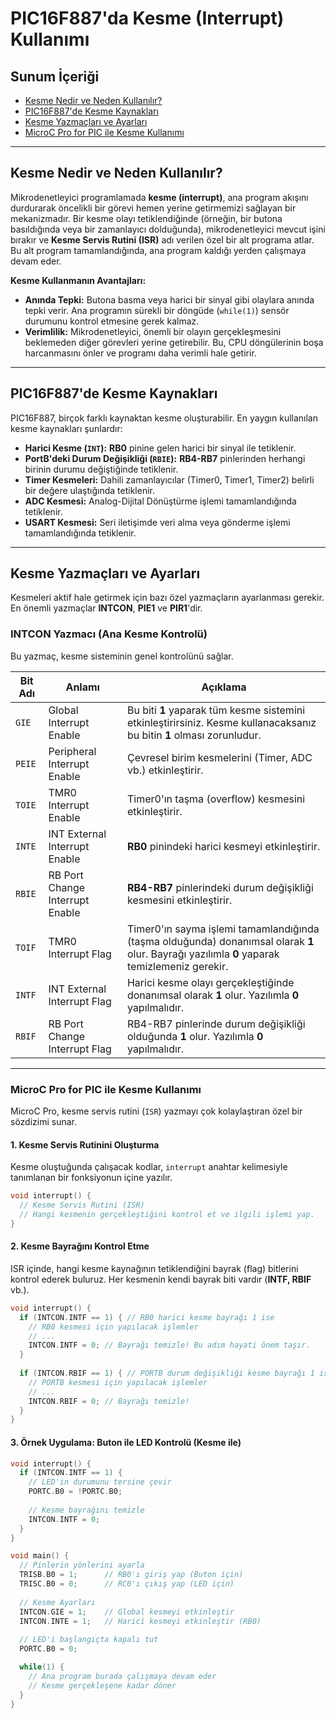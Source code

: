# PIC16F887'da Kesme (Interrupt) Kullanımı
## Sunum İçeriği

- [Kesme Nedir ve Neden Kullanılır?](#kesme-nedir-ve-neden-kullanilir)
- [PIC16F887'de Kesme Kaynakları](#pic16f887de-kesme-kaynaklari)
- [Kesme Yazmaçları ve Ayarları](#kesme-yazmaclari-ve-ayarlari)
- [MicroC Pro for PIC ile Kesme Kullanımı](#microc-pro-for-pic-ile-kesme-kullanimi)

---

## Kesme Nedir ve Neden Kullanılır?

Mikrodenetleyici programlamada **kesme (interrupt)**, ana program akışını durdurarak öncelikli bir görevi hemen yerine getirmemizi sağlayan bir mekanizmadır. Bir kesme olayı tetiklendiğinde (örneğin, bir butona basıldığında veya bir zamanlayıcı dolduğunda), mikrodenetleyici mevcut işini bırakır ve **Kesme Servis Rutini (ISR)** adı verilen özel bir alt programa atlar. Bu alt program tamamlandığında, ana program kaldığı yerden çalışmaya devam eder.

**Kesme Kullanmanın Avantajları:**

- **Anında Tepki:** Butona basma veya harici bir sinyal gibi olaylara anında tepki verir. Ana programın sürekli bir döngüde (`while(1)`) sensör durumunu kontrol etmesine gerek kalmaz.
- **Verimlilik:** Mikrodenetleyici, önemli bir olayın gerçekleşmesini beklemeden diğer görevleri yerine getirebilir. Bu, CPU döngülerinin boşa harcanmasını önler ve programı daha verimli hale getirir.

---

## PIC16F887'de Kesme Kaynakları

PIC16F887, birçok farklı kaynaktan kesme oluşturabilir. En yaygın kullanılan kesme kaynakları şunlardır:

- **Harici Kesme (`INT`):** **RB0** pinine gelen harici bir sinyal ile tetiklenir.
- **PortB'deki Durum Değişikliği (`RBIE`):** **RB4-RB7** pinlerinden herhangi birinin durumu değiştiğinde tetiklenir.
- **Timer Kesmeleri:** Dahili zamanlayıcılar (Timer0, Timer1, Timer2) belirli bir değere ulaştığında tetiklenir.
- **ADC Kesmesi:** Analog-Dijital Dönüştürme işlemi tamamlandığında tetiklenir.
- **USART Kesmesi:** Seri iletişimde veri alma veya gönderme işlemi tamamlandığında tetiklenir.

---

## Kesme Yazmaçları ve Ayarları

Kesmeleri aktif hale getirmek için bazı özel yazmaçların ayarlanması gerekir. En önemli yazmaçlar **INTCON**, **PIE1** ve **PIR1**'dir.

### INTCON Yazmacı (Ana Kesme Kontrolü)

Bu yazmaç, kesme sisteminin genel kontrolünü sağlar.

| Bit Adı | Anlamı | Açıklama |
|---|---|---|
| `GIE` | Global Interrupt Enable | Bu biti **1** yaparak tüm kesme sistemini etkinleştirirsiniz. Kesme kullanacaksanız bu bitin **1** olması zorunludur. |
| `PEIE` | Peripheral Interrupt Enable | Çevresel birim kesmelerini (Timer, ADC vb.) etkinleştirir. |
| `TOIE` | TMR0 Interrupt Enable | Timer0'ın taşma (overflow) kesmesini etkinleştirir.
| `INTE` | INT External Interrupt Enable | **RB0** pinindeki harici kesmeyi etkinleştirir. |
| `RBIE` | RB Port Change Interrupt Enable | **RB4-RB7** pinlerindeki durum değişikliği kesmesini etkinleştirir. |
| `TOIF` | TMR0 Interrupt Flag | Timer0'ın sayma işlemi tamamlandığında (taşma olduğunda) donanımsal olarak **1** olur. Bayrağı yazılımla **0** yaparak temizlemeniz gerekir.
| `INTF` | INT External Interrupt Flag | Harici kesme olayı gerçekleştiğinde donanımsal olarak **1** olur. Yazılımla **0** yapılmalıdır. |
| `RBIF` | RB Port Change Interrupt Flag | RB4-RB7 pinlerinde durum değişikliği olduğunda **1** olur. Yazılımla **0** yapılmalıdır. |

---

### MicroC Pro for PIC ile Kesme Kullanımı

MicroC Pro, kesme servis rutini (`ISR`) yazmayı çok kolaylaştıran özel bir sözdizimi sunar.

#### 1. Kesme Servis Rutinini Oluşturma

Kesme oluştuğunda çalışacak kodlar, `interrupt` anahtar kelimesiyle tanımlanan bir fonksiyonun içine yazılır.

```c
void interrupt() {
  // Kesme Servis Rutini (ISR)
  // Hangi kesmenin gerçekleştiğini kontrol et ve ilgili işlemi yap.
}
```

#### 2. Kesme Bayrağını Kontrol Etme
ISR içinde, hangi kesme kaynağının tetiklendiğini bayrak (flag) bitlerini kontrol ederek buluruz. Her kesmenin kendi bayrak biti vardır (**INTF, RBIF** vb.).

```c
void interrupt() {
  if (INTCON.INTF == 1) { // RB0 harici kesme bayrağı 1 ise
    // RB0 kesmesi için yapılacak işlemler
    // ...
    INTCON.INTF = 0; // Bayrağı temizle! Bu adım hayati önem taşır.
  }
  
  if (INTCON.RBIF == 1) { // PORTB durum değişikliği kesme bayrağı 1 ise
    // PORTB kesmesi için yapılacak işlemler
    // ...
    INTCON.RBIF = 0; // Bayrağı temizle!
  }
}
```

#### 3. Örnek Uygulama: Buton ile LED Kontrolü (Kesme ile)

```c
void interrupt() {
  if (INTCON.INTF == 1) {
    // LED'in durumunu tersine çevir
    PORTC.B0 = !PORTC.B0;
    
    // Kesme bayrağını temizle
    INTCON.INTF = 0;
  }
}

void main() {
  // Pinlerin yönlerini ayarla
  TRISB.B0 = 1;      // RB0'ı giriş yap (Buton için)
  TRISC.B0 = 0;      // RC0'ı çıkış yap (LED için)
  
  // Kesme Ayarları
  INTCON.GIE = 1;    // Global kesmeyi etkinleştir
  INTCON.INTE = 1;   // Harici kesmeyi etkinleştir (RB0)
  
  // LED'i başlangıçta kapalı tut
  PORTC.B0 = 0;

  while(1) {
    // Ana program burada çalışmaya devam eder
    // Kesme gerçekleşene kadar döner
  }
}
```